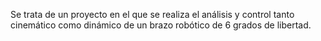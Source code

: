 Se trata de un proyecto en el que se realiza el análisis y control tanto cinemático como dinámico de un brazo robótico de 6 grados de libertad.
